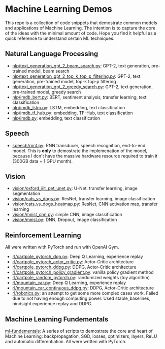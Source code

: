 # Machine Learning Demos

This repo is a collection of code snippets that demostrate common models and applications of Machine Learning. The intention is to capture the core of the ideas with the minimal amount of code. Hope you find it helpful as a quick reference to understand certain ML techniques.

## Natural Language Processing

* [nlp/text_generation_gpt_2_beam_search.py](nlp/text_generation_gpt_2_beam_search.py): GPT-2, text generation, pre-trained model, beam search
* [nlp/text_generation_gpt_2_top_k_top_p_filtering.py](nlp/text_generation_gpt_2_top_k_top_p_filtering.py): GPT-2, text generation, pre-trained model, top-k top-p filtering
* [nlp/text_generation_gpt_2_greedy_search.py](nlp/text_generation_gpt_2_greedy_search.py): GPT-2, text generation, pre-trained model, greedy search
* [nlp/imdb_bert.py](nlp/imdb_bert.py): BERT, sentiment analysis, transfer learning, text classification
* [nlp/imdb_lstm.py](nlp/imdb_lstm.py): LSTM, embedding, text classification
* [nlp/imdb_tf_hub.py](nlp/imdb_tf_hub.py): embedding, TF-Hub, text classification
* [nlp/imdb.py](nlp/imdb.py): embedding, text classification

## Speech

* [speech/rnnt.py](speech/rnnt.py): RNN transducer, speech recognition, end-to-end model. This is **only** to demostrate the implemenation of the model, because I don't have the massive hardware resource required to train it (300GB data + 1 GPU month).

## Vision

* [vision/oxford_iiit_pet_unet.py](vision/oxford_iiit_pet_unet.py): U-Net, transfer learning, image segmentation
* [vision/cats_vs_dogs.py](vision/cats_vs_dogs.py): ResNet, transfer learning, image classification
* [vision/cats_vs_dogs_heatmap.py](vision/cats_vs_dogs_heatmap.py): ResNet, CNN activation map, transfer learning
* [vision/mnist_cnn.py](vision/mnist_cnn.py): simple CNN, image classification
* [vision/mnist.py](vision/mnist.py): DNN, Dropout, image classification

## Reinforcement Learning

All were written with PyTorch and run with OpenAI Gym.

* [rl/cartpole_pytorch_dqn.py](rl/cartpole_pytorch_dqn.py): Deep Q Learning, experience replay
* [rl/cartpole_pytorch_actor_critic.py](rl/cartpole_pytorch_actor_critic.py): Actor-Critic architecture
* [rl/cartpole_pytorch_ddpg.py](rl/cartpole_pytorch_ddpg.py): DDPG, Actor-Critic architecture
* [rl/cartpole_pytorch_policy_gradient.py](rl/cartpole_pytorch_policy_gradient.py): vanilla policy gradient method
* [rl/cartpole_random_pytorch.py](rl/cartpole_random_pytorch.py): randomized weights (toy algorithm)
* [rl/mountain_car.py](rl/mountain_car.py): Deep Q Learning, experience replay
* [rl/mountain_car_continuous_ddpg.py](rl/mountain_car_continuous_ddpg.py): DDPG, Actor-Critic architecture
* [rl/robotics.py](rl/robotics.py): an attempt to get some more complex cases work. Failed due to not having enough computing power. Used stable_baselines, hindsight experience replay and DDPG.

## Machine Learning Fundementals

[ml-fundementals](ml-fundementals/): A series of scripts to demostrate the core and heart of Machine Learning: backpropagation, SGD, losses, optimizers, layers, ReLU and automatic differentiation. All were written with PyTorch.
